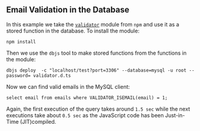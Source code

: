 ## Email Validation in the Database

In this example we take the [`validator`](https://www.npmjs.com/package/validator) module from `npm` and use it as a stored function in the database. To install the module:
```
npm install
```
Then we use the `dbjs` tool to make stored functions from the functions in the module:
```
dbjs deploy  -c "localhost/test?port=3306" --database=mysql -u root --password= validator.d.ts
```

Now we can find valid emails in the MySQL client:
```
select email from emails where VALIDATOR_ISEMAIL(email) = 1;
```

Again, the first execution of the query takes around `1.5 sec` while the next executions take about `0.5 sec` as the JavaScript code has been Just-in-Time (JIT)compiled.
